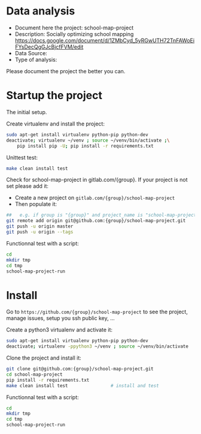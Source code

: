 # Data analysis
- Document here the project: school-map-project
- Description: 
Socially optimizing school mapping
https://docs.google.com/document/d/1ZMbCyd_5yRGwUTH72TnFAWoEiFYsDecQgGJcBjcfFVM/edit
- Data Source:
- Type of analysis:

Please document the project the better you can.

# Startup the project

The initial setup.

Create virtualenv and install the project:
```bash
sudo apt-get install virtualenv python-pip python-dev
deactivate; virtualenv ~/venv ; source ~/venv/bin/activate ;\
    pip install pip -U; pip install -r requirements.txt
```

Unittest test:
```bash
make clean install test
```

Check for school-map-project in gitlab.com/{group}.
If your project is not set please add it:

- Create a new project on `gitlab.com/{group}/school-map-project`
- Then populate it:

```bash
##   e.g. if group is "{group}" and project_name is "school-map-project"
git remote add origin git@github.com:{group}/school-map-project.git
git push -u origin master
git push -u origin --tags
```

Functionnal test with a script:

```bash
cd
mkdir tmp
cd tmp
school-map-project-run
```

# Install

Go to `https://github.com/{group}/school-map-project` to see the project, manage issues,
setup you ssh public key, ...

Create a python3 virtualenv and activate it:

```bash
sudo apt-get install virtualenv python-pip python-dev
deactivate; virtualenv -ppython3 ~/venv ; source ~/venv/bin/activate
```

Clone the project and install it:

```bash
git clone git@github.com:{group}/school-map-project.git
cd school-map-project
pip install -r requirements.txt
make clean install test                # install and test
```
Functionnal test with a script:

```bash
cd
mkdir tmp
cd tmp
school-map-project-run
```
